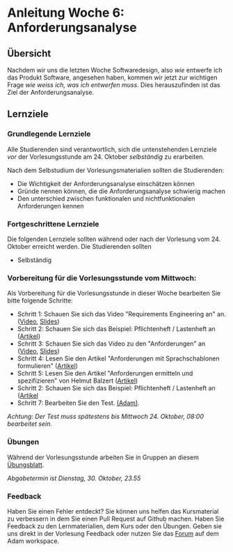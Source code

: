 # Anleitung Woche 6: Anforderungsanalyse

## Übersicht

Nachdem wir uns die letzten Woche Softwaredesign, also *wie* entwerfe ich das Produkt Software, angesehen haben, kommen wir jetzt zur 
wichtigen Frage *wie weiss ich, was ich entwerfen muss*. Dies herauszufinden ist das Ziel der Anforderungsanalyse.

## Lernziele

### Grundlegende Lernziele

Alle Studierenden sind verantwortlich, sich die untenstehenden Lernziele *vor* der Vorlesungsstunde am 24. Oktober *selbständig* zu erarbeiten.

Nach dem Selbstudium der Vorlesungsmaterialien sollten die Studierenden:
- Die Wichtigkeit der Anforderungsanalyse einschätzen können
- Gründe nennen können, die die Anforderungsanalyse schwierig machen
- Den unterschied zwischen funktionalen und nichtfunktionalen Anforderungen kennen
 
### Fortgeschrittene Lernziele

Die folgenden Lernziele sollten während oder nach der Vorlesung vom 24. Oktober erreicht werden. Die Studierenden sollten
- Selbständig 


### Vorbereitung für die Vorlesungsstunde vom Mittwoch:

Als Vorbereitung für die Vorlesungsstunde in dieser Woche bearbeiten Sie bitte folgende Schritte:

* Schritt 1: Schauen Sie sich das Video "Requirements Engineering an" an.  ([Video](https://drive.switch.ch/index.php/s/eJBmEDAAkhwTUO1), [Slides](./slides/requirements-engineering.html))
* Schritt 2: Schauen Sie sich das Beispiel: Pflichtenheft / Lastenheft an ([Artikel](./articles/pflichtenheft1.html))
* Schritt 3: Schauen Sie sich das Video zu den "Anforderungen" an ([Video](https://drive.switch.ch/index.php/s/QSMeFeYbs7Hpfky), [Slides](./slides/requirements.html))
* Schritt 4: Lesen Sie den Artikel "Anforderungen mit Sprachschablonen formulieren" ([Artikel](./articles/language-templates.html))
* Schritt 5: Lesen Sie den Artikel "Anforderungen ermitteln und spezifizieren" von Helmut Balzert ([Artikel](./articles/balzert-requirements.pdf))
 * Schritt 2: Schauen Sie sich das Beispiel: Pflichtenheft / Lastenheft an ([Artikel](./articles/pflichtenheft2.html)
* Schritt 7: Bearbeiten Sie den Test. [(Adam)](https://adam.unibas.ch/goto_adam_tst_732307.html). 

*Achtung: Der Test muss spätestens bis Mittwoch 24. Oktober, 08:00 bearbeitet sein.*
  

### Übungen
Während der Vorlesungsstunde arbeiten Sie in Gruppen an diesem [Übungsblatt](../project/week6/exercises.html). 

*Abgabetermin ist Dienstag, 30. Oktober, 23.55*

### Feedback

Haben Sie einen Fehler entdeckt? Sie können uns helfen das Kursmaterial zu verbessern in dem Sie einen Pull Request auf Github machen. 
Haben Sie Feedback zu den Lernmaterialien, dem Kurs oder den Übungen. Geben sie uns direkt in der Vorlesung Feedback oder nutzen Sie das [Forum](https://adam.unibas.ch/goto_adam_frm_700919.html) auf dem Adam workspace.
